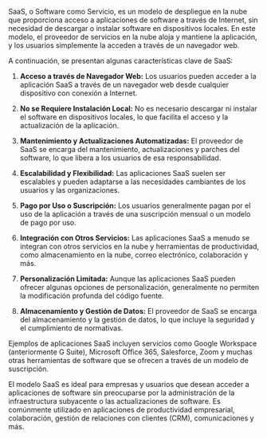 SaaS, o Software como Servicio, es un modelo de despliegue en la nube que proporciona acceso a aplicaciones de software a través de Internet, sin necesidad de descargar o instalar software en dispositivos locales. En este modelo, el proveedor de servicios en la nube aloja y mantiene la aplicación, y los usuarios simplemente la acceden a través de un navegador web.

A continuación, se presentan algunas características clave de SaaS:

1. **Acceso a través de Navegador Web:** Los usuarios pueden acceder a la aplicación SaaS a través de un navegador web desde cualquier dispositivo con conexión a Internet.

2. **No se Requiere Instalación Local:** No es necesario descargar ni instalar el software en dispositivos locales, lo que facilita el acceso y la actualización de la aplicación.

3. **Mantenimiento y Actualizaciones Automatizadas:** El proveedor de SaaS se encarga del mantenimiento, actualizaciones y parches del software, lo que libera a los usuarios de esa responsabilidad.

4. **Escalabilidad y Flexibilidad:** Las aplicaciones SaaS suelen ser escalables y pueden adaptarse a las necesidades cambiantes de los usuarios y las organizaciones.

5. **Pago por Uso o Suscripción:** Los usuarios generalmente pagan por el uso de la aplicación a través de una suscripción mensual o un modelo de pago por uso.

6. **Integración con Otros Servicios:** Las aplicaciones SaaS a menudo se integran con otros servicios en la nube y herramientas de productividad, como almacenamiento en la nube, correo electrónico, colaboración y más.

7. **Personalización Limitada:** Aunque las aplicaciones SaaS pueden ofrecer algunas opciones de personalización, generalmente no permiten la modificación profunda del código fuente.

8. **Almacenamiento y Gestión de Datos:** El proveedor de SaaS se encarga del almacenamiento y la gestión de datos, lo que incluye la seguridad y el cumplimiento de normativas.

Ejemplos de aplicaciones SaaS incluyen servicios como Google Workspace (anteriormente G Suite), Microsoft Office 365, Salesforce, Zoom y muchas otras herramientas de software que se ofrecen a través de un modelo de suscripción.

El modelo SaaS es ideal para empresas y usuarios que desean acceder a aplicaciones de software sin preocuparse por la administración de la infraestructura subyacente o las actualizaciones de software. Es comúnmente utilizado en aplicaciones de productividad empresarial, colaboración, gestión de relaciones con clientes (CRM), comunicaciones y más.